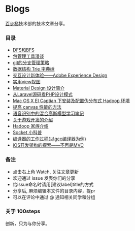 # Blogs

[百步梯](http://www.100steps.net/)技术部的技术文章分享。

### 目录

* [DFS和BFS](https://github.com/100steps/Blogs/issues/21)
* [包管理工具漫谈](https://github.com/100steps/Blogs/issues/20)
* [git的分支管理策略](https://github.com/100steps/Blogs/issues/19)
* [数据结构 Trie 字典树](https://github.com/100steps/Blogs/issues/17)
* [交互设计新体验——Adobe Experience Design](https://github.com/100steps/Blogs/issues/16)
* [实用view视图](https://github.com/100steps/Blogs/issues/14)
* [Material Design 设计简介](https://github.com/100steps/Blogs/issues/13)
* [从Laravel源码看PHP设计模式](https://github.com/100steps/Blogs/issues/12)
* [Mac OS X EI Captian 下安装及配置伪分布式 Hadoop 环境](https://github.com/100steps/Blogs/issues/10)
* [提高 canvas 性能的方法](https://github.com/100steps/Blogs/issues/9)
* [语音识别中的混合高斯模型学习笔记](https://github.com/100steps/Blogs/issues/8)
* [关于游戏开发的介绍](https://github.com/100steps/Blogs/issues/6)
* [Hadoop 家族介绍](https://github.com/100steps/Blogs/issues/4)
* [Socket 小科普](https://github.com/100steps/Blogs/issues/3)
* [编译器的工作过程(以gcc编译器为例)](https://github.com/100steps/Blogs/issues/2)
* [iOS开发架构的探索——不再是MVC](https://github.com/100steps/Blogs/issues/1)

### 备注

* 点击右上角 Watch, 关注文章更新
* 欢迎通过 issue 发表你们的分享
* 给issue命名时请用[建议label]title的方式
* 分享后, 麻烦编辑本文件的目录内容，提pr
* 可以在评论中通过 @ 通知相关同学和分组

### 关于 100steps

创新，只为与你分享。
